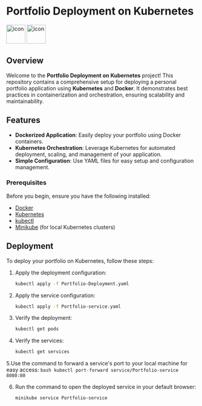 # Portfolio Deployment on Kubernetes
<div align="left">
   <img src="https://techstack-generator.vercel.app/kubernetes-icon.svg" alt="icon" width="50" height="50" />
   <img src="https://techstack-generator.vercel.app/docker-icon.svg" alt="icon" width="50" height="50" />
   
  
</div>


## Overview

Welcome to the **Portfolio Deployment on Kubernetes** project! This repository contains a comprehensive setup for deploying a personal portfolio application using **Kubernetes** and **Docker**. It demonstrates best practices in containerization and orchestration, ensuring scalability and maintainability.

##  Features

- **Dockerized Application**: Easily deploy your portfolio using Docker containers.
- **Kubernetes Orchestration**: Leverage Kubernetes for automated deployment, scaling, and management of your application.
- **Simple Configuration**: Use YAML files for easy setup and configuration management.


###  Prerequisites

Before you begin, ensure you have the following installed:

- [Docker](https://www.docker.com/get-started)
- [Kubernetes](https://kubernetes.io/docs/setup/)
- [kubectl](https://kubernetes.io/docs/tasks/tools/install-kubectl/)
- [Minikube](https://minikube.sigs.k8s.io/docs/start/) (for local Kubernetes clusters)

## Deployment

To deploy your portfolio on Kubernetes, follow these steps:

1. Apply the deployment configuration:
   ```bash
   kubectl apply -f Portfolio-Deployment.yaml
   ```
2. Apply the service configuration:
   ```bash
   kubectl apply -f Portfolio-service.yaml
   ```
3. Verify the deployment:
   ```bash
   kubectl get pods
   ```
4. Verify the services:
   ```bash
   kubectl get services
   ```
5.Use the command to forward a service's port to your local machine for easy access:
    ```bash
    kubectl port-forward service/Portfolio-service 8080:80
    ```

6. Run the command to open the deployed service in your default browser:
   ```bash
   minikube service Portfolio-service
   ```

 

